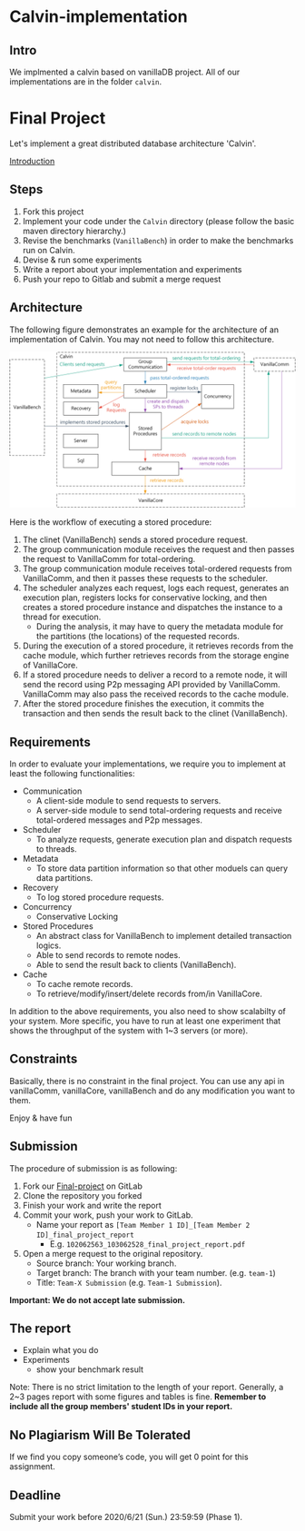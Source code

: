 # Calvin-implementation
## Intro
We implmented a calvin based on vanillaDB project. All of our implementations are in the folder `calvin`.

# Final Project
Let's implement a great distributed database architecture 'Calvin'.

[Introduction](https://nthu-datalab.github.io/db/labs/introduction-final-project.pdf)

## Steps

1. Fork this project
2. Implement your code under the `Calvin` directory (please follow the basic maven directory hierarchy.)
3. Revise the benchmarks (`VanillaBench`) in order to make the benchmarks run on Calvin.
4. Devise & run some experiments
5. Write a report about your implementation and experiments
6. Push your repo to Gitlab and submit a merge request

## Architecture

The following figure demonstrates an example for the architecture of an implementation of Calvin. You may not need to follow this architecture.

![final-project-architecture.png](final-project-architecture.png)

Here is the workflow of executing a stored procedure:

1. The clinet (VanillaBench) sends a stored procedure request.
2. The group communication module receives the request and then passes the request to VanillaComm for total-ordering.
3. The group communication module receives total-ordered requests from VanillaComm, and then it passes these requests to the scheduler.
4. The scheduler analyzes each request, logs each request, generates an execution plan, registers locks for conservative locking, and then creates a stored procedure instance and dispatches the instance to a thread for execution.
    - During the analysis, it may have to query the metadata module for the partitions (the locations) of the requested records.
5. During the execution of a stored procedure, it retrieves records from the cache module, which further retrieves records from the storage engine of VanillaCore.
6. If a stored procedure needs to deliver a record to a remote node, it will send the record using P2p messaging API provided by VanillaComm. VanillaComm may also pass the received records to the cache module.
7. After the stored procedure finishes the execution, it commits the transaction and then sends the result back to the clinet (VanillaBench).

## Requirements

In order to evaluate your implementations, we require you to implement at least the following functionalities:

- Communication
  - A client-side module to send requests to servers.
  - A server-side module to send total-ordering requests and receive total-ordered messages and P2p messages.
- Scheduler
  - To analyze requests, generate execution plan and dispatch requests to threads.
- Metadata
  - To store data partition information so that other moduels can query data partitions.
- Recovery
  - To log stored procedure requests.
- Concurrency
  - Conservative Locking
- Stored Procedures
  - An abstract class for VanillaBench to implement detailed transaction logics.
  - Able to send records to remote nodes.
  - Able to send the result back to clients (VanillaBench).
- Cache
  - To cache remote records.
  - To retrieve/modify/insert/delete records from/in VanillaCore.

In addition to the above requirements, you also need to show scalabilty of your system. More specific, you have to run at least one experiment that shows the throughput of the system with 1~3 servers (or more).

## Constraints

Basically, there is no constraint in the final project.
You can use any api in vanillaComm, vanillaCore, vanillaBench and do any modification you want to them.

Enjoy & have fun

## Submission

The procedure of submission is as following:

1. Fork our [Final-project](https://shwu10.cs.nthu.edu.tw/courses/databases/2020-spring/db20-final-project) on GitLab
2. Clone the repository you forked
3. Finish your work and write the report
4. Commit your work, push your work to GitLab.
   - Name your report as `[Team Member 1 ID]_[Team Member 2 ID]_final_project_report`
     - E.g. `102062563_103062528_final_project_report.pdf`
5. Open a merge request to the original repository.
   - Source branch: Your working branch.
   - Target branch: The branch with your team number. (e.g. `team-1`)
   - Title: `Team-X Submission` (e.g. `Team-1 Submission`).

**Important: We do not accept late submission.**

## The report

- Explain what you do
- Experiments
  - show your benchmark result

Note: There is no strict limitation to the length of your report. Generally, a 2~3 pages report with some figures and tables is fine. **Remember to include all the group members' student IDs in your report.**

## No Plagiarism Will Be Tolerated

If we find you copy someone’s code, you will get 0 point for this assignment.

## Deadline

Submit your work before 2020/6/21 (Sun.) 23:59:59 (Phase 1).
